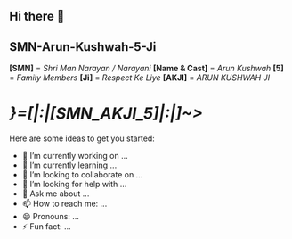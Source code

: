 ## Hi there 👋

## SMN-Arun-Kushwah-5-Ji 
**[SMN]** = *Shri Man Narayan / Narayani* 
**[Name & Cast]** = *Arun Kushwah* 
**[5]** = *Family Members* 
**[Ji]** = *Respect Ke Liye*
**[AKJI]** = *ARUN KUSHWAH JI*
# *}=[|:|[_SMN_AKJI_5_]|:|]~>*

Here are some ideas to get you started:

- 🔭 I’m currently working on ...
- 🌱 I’m currently learning ...
- 👯 I’m looking to collaborate on ...
- 🤔 I’m looking for help with ...
- 💬 Ask me about ...
- 📫 How to reach me: ...
- 😄 Pronouns: ...
- ⚡ Fun fact: ...

<!--
**SMN-Arun-Kushwah-5-Ji/SMN-Arun-Kushwah-5-Ji** is a ✨ _special_ ✨ repository because its `README.md` (this file) appears on your GitHub profile.

Here are some ideas to get you started:

- 🔭 I’m currently working on ...
- 🌱 I’m currently learning ...
- 👯 I’m looking to collaborate on ...
- 🤔 I’m looking for help with ...
- 💬 Ask me about ...
- 📫 How to reach me: ...
- 😄 Pronouns: ...
- ⚡ Fun fact: ...
-->
